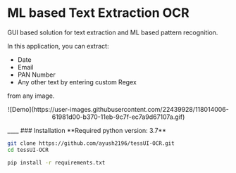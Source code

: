 # ML based Text Extraction OCR
GUI based solution for text extraction and ML based pattern recognition. 

In this application, you can extract:
- Date
- Email
- PAN Number
- Any other text by entering custom Regex

from any image.

<p align="center">
  ![Demo](https://user-images.githubusercontent.com/22439928/118014006-61981d00-b370-11eb-9c7f-ec7a9d67107a.gif)
</p>
____
### Installation
**Required python version: 3.7**

```bash
git clone https://github.com/ayush2196/tessUI-OCR.git
cd tessUI-OCR

pip install -r requirements.txt
```


